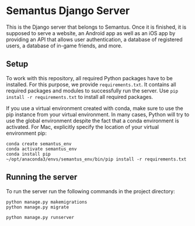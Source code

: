 # Semantus Django Server
This is the Django server that belongs to Semantus. Once it is finished, it is supposed to serve a website, an Android app as well as an iOS app by providing an API that allows user authentication, a database of registered users, a database of in-game friends, and more. 

## Setup
To work with this repository, all required Python packages have to be installed. For this purpose, we provide `requirements.txt`. It contains all required packages and modules to successfully run the server. Use `pip install -r requirements.txt` to install all required packages. 

If you use a virtual environment created with conda, make sure to use the pip instance from your virtual environment. In many cases, Python will try to use the global environment despite the fact that a conda environment is activated. For Mac, explicitly specify the location of your virtual environment pip:
```
conda create semantus_env
conda activate semantus_env
conda install pip
~/opt/anaconda3/envs/semantus_env/bin/pip install -r requirements.txt
```

## Running the server
To run the server run the following commands in the project directory:
```
python manage.py makemigrations
python manage.py migrate

python manage.py runserver
```
